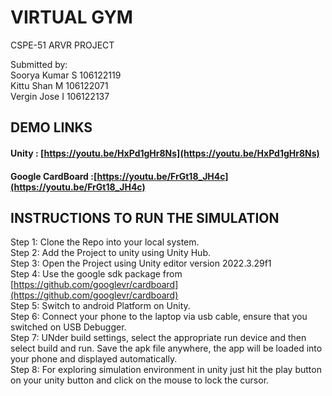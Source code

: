 # VIRTUAL GYM 

CSPE-51 ARVR PROJECT <br>

Submitted by: <br>
Soorya Kumar S 106122119<br>
Kittu Shan M  106122071<br>
Vergin Jose I 106122137<br>

## DEMO LINKS

#### Unity : [https://youtu.be/HxPd1gHr8Ns](https://youtu.be/HxPd1gHr8Ns) <br>
#### Google CardBoard :[https://youtu.be/FrGt18_JH4c](https://youtu.be/FrGt18_JH4c) <br>



## INSTRUCTIONS TO RUN THE SIMULATION

Step 1: Clone the Repo into your local system.<br>
Step 2: Add the Project to unity using Unity Hub.<br>
Step 3: Open the Project using Unity editor version 2022.3.29f1<br>
Step 4: Use the google sdk package from [https://github.com/googlevr/cardboard](https://github.com/googlevr/cardboard)<br>
Step 5: Switch to android Platform on Unity.<br>
Step 6: Connect your phone to the laptop via usb cable, ensure that you switched on USB Debugger.<br>
Step 7: UNder build settings, select the appropriate run device and then select build and run. Save the apk file anywhere, the app will be loaded into your phone and displayed automatically. <br>
Step 8: For exploring simulation environment in unity just hit the play button on your unity button and click on the mouse to lock the cursor. <br>